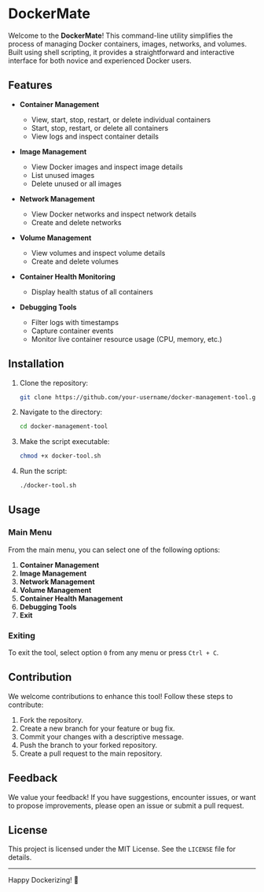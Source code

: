 # DockerMate

Welcome to the **DockerMate**! This command-line utility simplifies the process of managing Docker containers, images, networks, and volumes. Built using shell scripting, it provides a straightforward and interactive interface for both novice and experienced Docker users.

## Features

- **Container Management**
  - View, start, stop, restart, or delete individual containers
  - Start, stop, restart, or delete all containers
  - View logs and inspect container details

- **Image Management**
  - View Docker images and inspect image details
  - List unused images
  - Delete unused or all images

- **Network Management**
  - View Docker networks and inspect network details
  - Create and delete networks

- **Volume Management**
  - View volumes and inspect volume details
  - Create and delete volumes

- **Container Health Monitoring**
  - Display health status of all containers

- **Debugging Tools**
  - Filter logs with timestamps
  - Capture container events
  - Monitor live container resource usage (CPU, memory, etc.)

## Installation

1. Clone the repository:
   ```bash
   git clone https://github.com/your-username/docker-management-tool.git
   ```

2. Navigate to the directory:
   ```bash
   cd docker-management-tool
   ```

3. Make the script executable:
   ```bash
   chmod +x docker-tool.sh
   ```

4. Run the script:
   ```bash
   ./docker-tool.sh
   ```

## Usage

### Main Menu
From the main menu, you can select one of the following options:

1. **Container Management**
2. **Image Management**
3. **Network Management**
4. **Volume Management**
5. **Container Health Management**
6. **Debugging Tools**
7. **Exit**

### Exiting
To exit the tool, select option `0` from any menu or press `Ctrl + C`.

## Contribution

We welcome contributions to enhance this tool! Follow these steps to contribute:

1. Fork the repository.
2. Create a new branch for your feature or bug fix.
3. Commit your changes with a descriptive message.
4. Push the branch to your forked repository.
5. Create a pull request to the main repository.

## Feedback

We value your feedback! If you have suggestions, encounter issues, or want to propose improvements, please open an issue or submit a pull request.

## License

This project is licensed under the MIT License. See the `LICENSE` file for details.

---

Happy Dockerizing! 🚀
